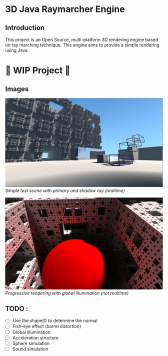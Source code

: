 # 3D Java Raymarcher Engine

## Introduction

This project is an Open Source, multi-platform 3D rendering engine based on ray marching technique. This engine aims
to provide a simple rendering using Java.

# :construction_worker: WIP Project :construction_worker:

## Images 

![alt text](img/raymarch0.jpg)
*Simple test scene with primary and shadow ray (realtime)*

![alt text](img/raymarch8.png)
*Progressive rendering with global illumination (not realtime)*

## TODO :

- [ ] Use the shapeID to determine the normal
- [ ] Fish-eye effect (barrel distortion)
- [ ] Global illumination
- [ ] Acceleration structure
- [ ] Sphere simulation
- [ ] Sound simulation
